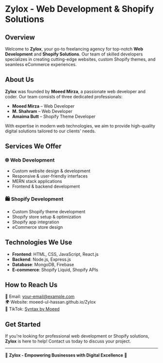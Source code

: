 # Zylox - Web Development & Shopify Solutions

## Overview
Welcome to **Zylox**, your go-to freelancing agency for top-notch **Web Development** and **Shopify Solutions**. Our team of skilled developers specializes in creating cutting-edge websites, custom Shopify themes, and seamless eCommerce experiences.

## About Us
**Zylox** was founded by **Moeed Mirza**, a passionate web developer and coder. Our team consists of three dedicated professionals:
- **Moeed Mirza** – Web Developer
- **M. Shahram** – Web Developer
- **Amaima Butt** – Shopify Theme Developer

With expertise in modern web technologies, we aim to provide high-quality digital solutions tailored to our clients' needs.

## Services We Offer
### 🌐 Web Development
- Custom website design & development
- Responsive & user-friendly interfaces
- MERN stack applications
- Frontend & backend development

### 🛍 Shopify Development
- Custom Shopify theme development
- Shopify store setup & optimization
- Shopify app integration
- eCommerce store design

## Technologies We Use
- **Frontend**: HTML, CSS, JavaScript, React.js
- **Backend**: Node.js, Express.js
- **Database**: MongoDB, Firebase
- **E-commerce**: Shopify Liquid, Shopify APIs

## How to Reach Us
📧 Email: [your-email@example.com](mailto:your-email@example.com)  
🌍 Website: moeed-ul-hassan.github.io/Zylox  
📱 TikTok: [Syntax by Moeed](https://www.tiktok.com/@syntaxbymoeed)

## Get Started
If you're looking for professional web development or Shopify solutions, **Zylox** is here to help! Contact us today to discuss your project.

---
🚀 **Zylox - Empowering Businesses with Digital Excellence** 🚀

